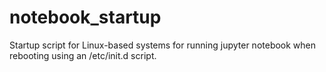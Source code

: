 # notebook_startup
Startup script for Linux-based systems for running jupyter notebook when rebooting using an /etc/init.d script.
